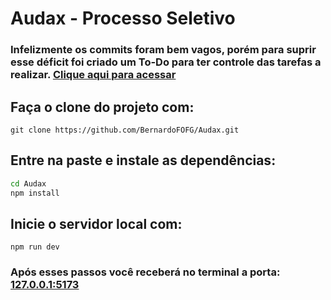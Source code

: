 # Audax - Processo Seletivo
### Infelizmente os commits foram bem vagos, porém para suprir esse déficit foi criado um To-Do para ter controle das tarefas a realizar.   <a href="https://glib-chill-ca3.notion.site/Audax-Tarefas-8c0378c1bca64842b6ae2a0a14be516d" target="_blank">Clique aqui para acessar</a>

## Faça o clone do projeto com:
```
git clone https://github.com/BernardoFOFG/Audax.git
```

## Entre na paste e  instale as dependências:
```bash
cd Audax
npm install
```

## Inicie o servidor local com:
```
npm run dev
```

### Após esses passos você receberá no terminal a porta: [127.0.0.1:5173](http://127.0.0.1:5173/)

